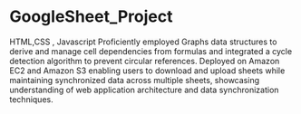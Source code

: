 # GoogleSheet_Project
HTML,CSS , Javascript
Proficiently employed Graphs data structures to derive and manage cell dependencies from formulas and integrated a cycle detection
algorithm to prevent circular references.
Deployed on Amazon EC2 and Amazon S3 enabling users to download and upload sheets while maintaining synchronized data across
multiple sheets, showcasing understanding of web application architecture and data synchronization techniques.
